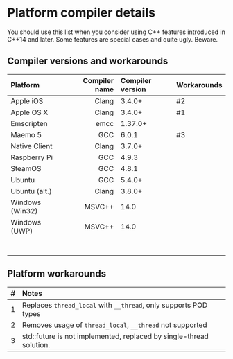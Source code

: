 # Platform compiler details

You should use this list when you consider using C++ features introduced in C++14 and later.
Some features are special cases and quite ugly. Beware.

## Compiler versions and workarounds

| Platform         | Compiler name       | Compiler version |Workarounds       |
|:-----------------|--------------------:|:-----------------|:-----------------|
|Apple iOS         | Clang               | 3.4.0+           |#2                |
|Apple OS X        | Clang               | 3.4.0+           |#1                |
|Emscripten        | emcc                | 1.37.0+          |                  |
|Maemo 5           | GCC                 | 6.0.1            |#3                |
|Native Client     | Clang               | 3.7.0+           |                  |
|Raspberry Pi      | GCC                 | 4.9.3            |                  |
|SteamOS           | GCC                 | 4.8.1            |                  |
|Ubuntu            | GCC                 | 5.4.0+           |                  |
|Ubuntu (alt.)     | Clang               | 3.8.0+           |                  |
|Windows (Win32)   | MSVC++              | 14.0             |                  |
|Windows (UWP)     | MSVC++              | 14.0             |                  |
|                  |                     |                  |                  |
|                  |                     |                  |                  |
|                  |                     |                  |                  |
|                  |                     |                  |                  |
|                  |                     |                  |                  |
|                  |                     |                  |                  |
|                  |                     |                  |                  |

## Platform workarounds

| #    | Notes                                                               |
|:-----|:--------------------------------------------------------------------|
| 1    | Replaces `thread_local` with `__thread`, only supports POD types    |
| 2    | Removes usage of `thread_local`, `__thread` not supported           |
| 3    | std::future is not implemented, replaced by single-thread solution. |
